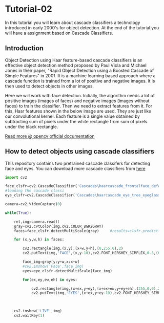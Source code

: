# Tutorial-02
In this tutorial you will learn about cascade classifiers a technology introduced in early 2000's for object detection. At the end of the tutorial you will have a assignment based on Cascade Classifiers. 

## Introduction
Object Detection using Haar feature-based cascade classifiers is an effective object detection method proposed by Paul Viola and Michael Jones in their paper, "Rapid Object Detection using a Boosted Cascade of Simple Features" in 2001. It is a machine learning based approach where a cascade function is trained from a lot of positive and negative images. It is then used to detect objects in other images.

Here we will work with face detection. Initially, the algorithm needs a lot of positive images (images of faces) and negative images (images without faces) to train the classifier. Then we need to extract features from it. For this, Haar features shown in the below image are used. They are just like our convolutional kernel. Each feature is a single value obtained by subtracting sum of pixels under the white rectangle from sum of pixels under the black rectangle.

[Read more @ opencv official documentation](https://docs.opencv.org/3.4/db/d28/tutorial_cascade_classifier.html)

## How to detect objects using cascade classifiers

This repository contains two pretrained cascade classifers for detecting face and eyes. You can download more cascade classifiers from [here](https://github.com/opencv/opencv/tree/master/data/haarcascades)

```python
import cv2

face_clsfr=cv2.CascadeClassifier('Cascades\haarcascade_frontalface_default.xml')
#loading the cascade classi
eye_clsfr=cv2.CascadeClassifier('Cascades\haarcascade_eye_tree_eyeglasses.xml')

camera=cv2.VideoCapture(0)

while(True):

    ret,img=camera.read()
    gray=cv2.cvtColor(img,cv2.COLOR_BGR2GRAY)
    faces=face_clsfr.detectMultiScale(gray)     #results=clsfr.predict(features)

    for (x,y,w,h) in faces:

        cv2.rectangle(img,(x,y),(x+w,y+h),(0,255,0),2)
        cv2.putText(img,'FACE',(x,y-10),cv2.FONT_HERSHEY_SIMPLEX,0.5,(0,255,0),2)

        face_img=gray[y:y+w,x:x+w]
        #cv2.imshow('Face',face_img)
        eyes=eye_clsfr.detectMultiScale(face_img)

        for(ex,ey,ew,eh) in eyes:

            cv2.rectangle(img,(x+ex,y+ey),(x+ex+ew,y+ey+eh),(255,0,0),2)
            cv2.putText(img,'EYES',(x+ex,y+ey-10),cv2.FONT_HERSHEY_SIMPLEX,0.5,(255,0,0),2)

            
            
    cv2.imshow('LIVE',img)
    cv2.waitKey(1)
```
